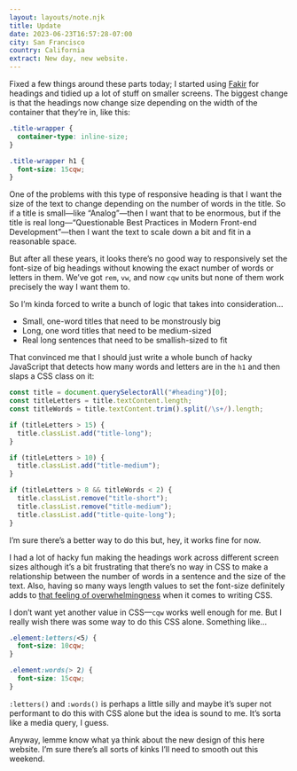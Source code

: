 ```yaml
---
layout: layouts/note.njk
title: Update
date: 2023-06-23T16:57:28-07:00
city: San Francisco
country: California
extract: New day, new website.
---
```


Fixed a few things around these parts today; I started using [Fakir](https://www.underware.nl/fonts/fakir/preface) for headings and tidied up a lot of stuff on smaller screens. The biggest change is that the headings now change size depending on the width of the container that they’re in, like this:

```css
.title-wrapper {
  container-type: inline-size;
}

.title-wrapper h1 {
  font-size: 15cqw;
}
```

One of the problems with this type of responsive heading is that I want the size of the text to change depending on the number of words in the title. So if a title is small—like “Analog”—then I want that to be enormous, but if the title is real long—“Questionable Best Practices in Modern Front-end Development”—then I want the text to scale down a bit and fit in a reasonable space.

But after all these years, it looks there’s no good way to responsively set the font-size of big headings without knowing the exact number of words or letters in them. We’ve got `rem`, `vw`, and now `cqw` units but none of them work precisely the way I want them to.

So I’m kinda forced to write a bunch of logic that takes into consideration...

- Small, one-word titles that need to be monstrously big
- Long, one word titles that need to be medium-sized
- Real long sentences that need to be smallish-sized to fit

That convinced me that I should just write a whole bunch of hacky JavaScript that detects how many words and letters are in the `h1` and then slaps a CSS class on it:

```javascript
const title = document.querySelectorAll("#heading")[0];
const titleLetters = title.textContent.length;
const titleWords = title.textContent.trim().split(/\s+/).length;

if (titleLetters > 15) {
  title.classList.add("title-long");
}

if (titleLetters > 10) {
  title.classList.add("title-medium");
}

if (titleLetters > 8 && titleWords < 2) {
  title.classList.remove("title-short");
  title.classList.remove("title-medium");
  title.classList.add("title-quite-long");
}
```

I’m sure there’s a better way to do this but, hey, it works fine for now.

I had a lot of hacky fun making the headings work across different screen sizes although it’s a bit frustrating that there’s no way in CSS to make a relationship between the number of words in a sentence and the size of the text. Also, having so many ways length values to set the font-size definitely adds to [that feeling of overwhelmingness](/newsletter/the-staggering-frontiers-of-css/) when it comes to writing CSS.

I don’t want yet another value in CSS—`cqw` works well enough for me. But I really wish there was some way to do this CSS alone. Something like...

```css
.element:letters(<5) {
  font-size: 10cqw;
}

.element:words(> 2) {
  font-size: 15cqw;
}
```

`:letters()` and `:words()` is perhaps a little silly and maybe it’s super not performant to do this with CSS alone but the idea is sound to me. It’s sorta like a media query, I guess.

Anyway, lemme know what ya think about the new design of this here website. I’m sure there’s all sorts of kinks I’ll need to smooth out this weekend.
